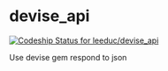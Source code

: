 # devise_api
[ ![Codeship Status for leeduc/devise_api](https://codeship.com/projects/afc37a60-a091-0133-143e-46172c989b73/status?branch=master)](https://codeship.com/projects/128203)


Use devise gem respond to json
